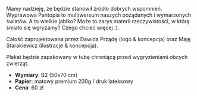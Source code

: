 Mamy nadzieję, że będzie stanowił źródło dobrych wspomnień. Wyprawowa Pantopia to multiwersum naszych pożądanych i wymarzonych światów. A to wielkie jabłko? Może to zarys materii rzeczywistości, w którą śmiało się wgryzamy?
Czego chcieć więcej :).

Całość zaprojektowana przez Dawida Prządę (logo & koncepcja) oraz Maję Starakiewicz (ilustracje & koncepcja).

Plakat będzie zapakowany w tubę chroniącą przed wygryzieniami obcych zwierząt.

- **Wymiary**: B2 (50x70 cm)
- **Papier**: matowy premium 200g / druk lateksowy
- **Cena**: 60 zł
